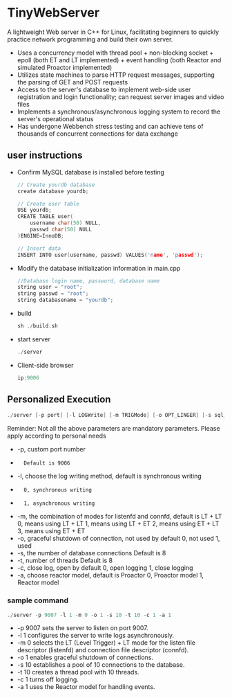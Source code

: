 
# TinyWebServer
A lightweight Web server in C++ for Linux, facilitating beginners to quickly practice network programming and build their own server.

- Uses a concurrency model with thread pool + non-blocking socket + epoll (both ET and LT implemented) + event handling (both Reactor and simulated Proactor implemented)
- Utilizes state machines to parse HTTP request messages, supporting the parsing of GET and POST requests
- Access to the server's database to implement web-side user registration and login functionality; can request server images and video files
- Implements a synchronous/asynchronous logging system to record the server's operational status
- Has undergone Webbench stress testing and can achieve tens of thousands of concurrent connections for data exchange

## user instructions
- Confirm MySQL database is installed before testing

    ```C++
    // Create yourdb database
    create database yourdb;

    // Create user table
    USE yourdb;
    CREATE TABLE user(
        username char(50) NULL,
        passwd char(50) NULL
    )ENGINE=InnoDB;

    // Insert data
    INSERT INTO user(username, passwd) VALUES('name', 'passwd');
    ```

- Modify the database initialization information in main.cpp

    ```C++
    //Database login name, password, database name
    string user = "root";
    string passwd = "root";
    string databasename = "yourdb";
    ```

- build

    ```C++
    sh ./build.sh
    ```

- start server

    ```C++
    ./server
    ```

- Client-side browser

    ```C++
    ip:9006
    ```

## Personalized Execution

```C++
./server [-p port] [-l LOGWrite] [-m TRIGMode] [-o OPT_LINGER] [-s sql_num] [-t thread_num] [-c close_log] [-a actor_model]
```

Reminder: Not all the above parameters are mandatory parameters. Please apply according to personal needs

- -p, custom port number
-       Default is 9006
- -l, choose the log writing method, default is synchronous writing
-       0, synchronous writing
-       1, asynchronous writing
- -m, the combination of modes for listenfd and connfd, default is LT + LT
0, means using LT + LT
1, means using LT + ET
2, means using ET + LT
3, means using ET + ET
- -o, graceful shutdown of connection, not used by default
0, not used
1, used
- -s, the number of database connections
Default is 8
- -t, number of threads
Default is 8
- -c, close log, open by default
0, open logging
1, close logging
- -a, choose reactor model, default is Proactor
0, Proactor model
1, Reactor model

### sample command

```C++
./server -p 9007 -l 1 -m 0 -o 1 -s 10 -t 10 -c 1 -a 1
```

- -p 9007 sets the server to listen on port 9007.
- -l 1 configures the server to write logs asynchronously.
- -m 0 selects the LT (Level Trigger) + LT mode for the listen file descriptor (listenfd) and connection file descriptor (connfd).
- -o 1 enables graceful shutdown of connections.
- -s 10 establishes a pool of 10 connections to the database.
- -t 10 creates a thread pool with 10 threads.
- -c 1 turns off logging.
- -a 1 uses the Reactor model for handling events.